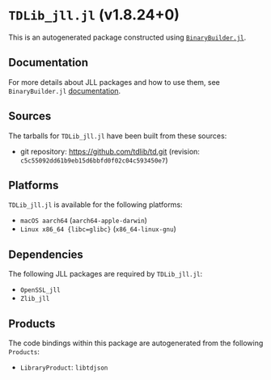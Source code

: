 # `TDLib_jll.jl` (v1.8.24+0)

This is an autogenerated package constructed using [`BinaryBuilder.jl`](https://github.com/JuliaPackaging/BinaryBuilder.jl).

## Documentation

For more details about JLL packages and how to use them, see `BinaryBuilder.jl` [documentation](https://docs.binarybuilder.org/stable/jll/).

## Sources

The tarballs for `TDLib_jll.jl` have been built from these sources:

* git repository: https://github.com/tdlib/td.git (revision: `c5c55092dd61b9eb15d6bbfd0f02c04c593450e7`)

## Platforms

`TDLib_jll.jl` is available for the following platforms:

* `macOS aarch64` (`aarch64-apple-darwin`)
* `Linux x86_64 {libc=glibc}` (`x86_64-linux-gnu`)

## Dependencies

The following JLL packages are required by `TDLib_jll.jl`:

* `OpenSSL_jll`
* `Zlib_jll`

## Products

The code bindings within this package are autogenerated from the following `Products`:

* `LibraryProduct`: `libtdjson`

